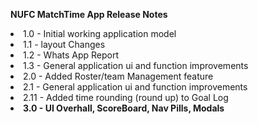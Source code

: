 <b>NUFC MatchTime App Release Notes</b>

<li>1.0     - Initial working application model</li>
<li>1.1     - layout Changes</li>
<li>1.2     - Whats App Report</li>
<li>1.3     - General application ui and function improvements</li>
<li>2.0     - Added Roster/team Management feature</li>
<li>2.1     - General application ui and function improvements</li>
<li>2.11    - Added time rounding (round up) to Goal Log</li>
<li><b>3.0  - UI Overhall, ScoreBoard, Nav Pills, Modals</b></li>